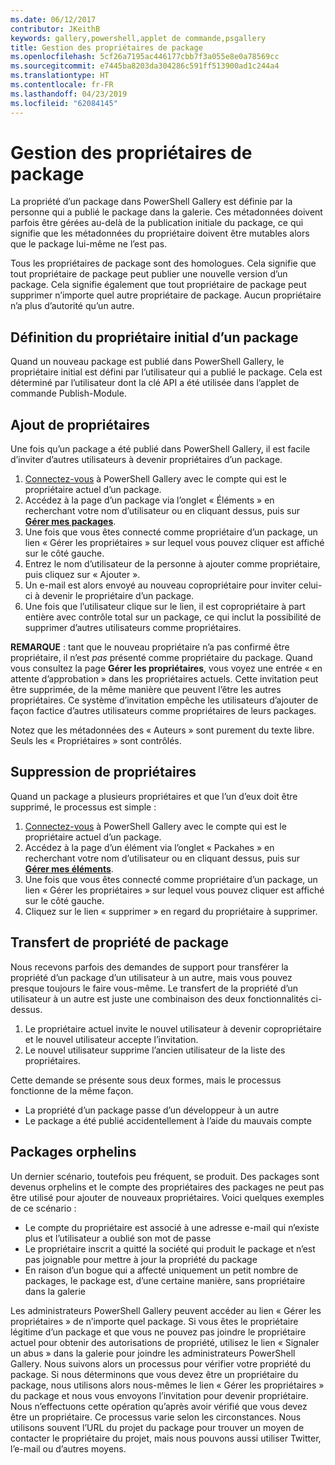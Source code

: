 ```yaml
---
ms.date: 06/12/2017
contributor: JKeithB
keywords: gallery,powershell,applet de commande,psgallery
title: Gestion des propriétaires de package
ms.openlocfilehash: 5cf26a7195ac446177cbb7f3a055e8e0a78569cc
ms.sourcegitcommit: e7445ba8203da304286c591ff513900ad1c244a4
ms.translationtype: HT
ms.contentlocale: fr-FR
ms.lasthandoff: 04/23/2019
ms.locfileid: "62084145"
---
```

# <a name="managing-package-owners"></a>Gestion des propriétaires de package

La propriété d’un package dans PowerShell Gallery est définie par la personne qui a publié le package dans la galerie.
Ces métadonnées doivent parfois être gérées au-delà de la publication initiale du package, ce qui signifie que les métadonnées du propriétaire doivent être mutables alors que le package lui-même ne l’est pas.

Tous les propriétaires de package sont des homologues.
Cela signifie que tout propriétaire de package peut publier une nouvelle version d’un package. Cela signifie également que tout propriétaire de package peut supprimer n’importe quel autre propriétaire de package.
Aucun propriétaire n’a plus d’autorité qu’un autre.

## <a name="setting-a-packages-initial-owner"></a>Définition du propriétaire initial d’un package

Quand un nouveau package est publié dans PowerShell Gallery, le propriétaire initial est défini par l’utilisateur qui a publié le package. Cela est déterminé par l’utilisateur dont la clé API a été utilisée dans l’applet de commande Publish-Module.

## <a name="adding-owners"></a>Ajout de propriétaires

Une fois qu’un package a été publié dans PowerShell Gallery, il est facile d’inviter d’autres utilisateurs à devenir propriétaires d’un package.

1. [Connectez-vous](https://powershellgallery.com/users/account/LogOn) à PowerShell Gallery avec le compte qui est le propriétaire actuel d’un package.
2. Accédez à la page d’un package via l’onglet « Éléments » en recherchant votre nom d’utilisateur ou en cliquant dessus, puis sur [**Gérer mes packages**](https://www.powershellgallery.com/account/Packages).
3. Une fois que vous êtes connecté comme propriétaire d’un package, un lien « Gérer les propriétaires » sur lequel vous pouvez cliquer est affiché sur le côté gauche.
4. Entrez le nom d’utilisateur de la personne à ajouter comme propriétaire, puis cliquez sur « Ajouter ».
5. Un e-mail est alors envoyé au nouveau copropriétaire pour inviter celui-ci à devenir le propriétaire d’un package.
6. Une fois que l’utilisateur clique sur le lien, il est copropriétaire à part entière avec contrôle total sur un package, ce qui inclut la possibilité de supprimer d’autres utilisateurs comme propriétaires.

**REMARQUE** : tant que le nouveau propriétaire n’a pas confirmé être propriétaire, il n’est *pas* présenté comme propriétaire du package.
Quand vous consultez la page **Gérer les propriétaires**, vous voyez une entrée « en attente d’approbation » dans les propriétaires actuels.
Cette invitation peut être supprimée, de la même manière que peuvent l’être les autres propriétaires.
Ce système d’invitation empêche les utilisateurs d’ajouter de façon factice d’autres utilisateurs comme propriétaires de leurs packages.

Notez que les métadonnées des « Auteurs » sont purement du texte libre. Seuls les « Propriétaires » sont contrôlés.


## <a name="removing-owners"></a>Suppression de propriétaires

Quand un package a plusieurs propriétaires et que l’un d’eux doit être supprimé, le processus est simple :

1. [Connectez-vous](https://powershellgallery.com/users/account/LogOn) à PowerShell Gallery avec le compte qui est le propriétaire actuel d’un package.
2. Accédez à la page d’un élément via l’onglet « Packahes » en recherchant votre nom d’utilisateur ou en cliquant dessus, puis sur [**Gérer mes éléments**](https://www.powershellgallery.com/account/Packages).
3. Une fois que vous êtes connecté comme propriétaire d’un package, un lien « Gérer les propriétaires » sur lequel vous pouvez cliquer est affiché sur le côté gauche.
4. Cliquez sur le lien « supprimer » en regard du propriétaire à supprimer.



## <a name="transferring-package-ownership"></a>Transfert de propriété de package

Nous recevons parfois des demandes de support pour transférer la propriété d’un package d’un utilisateur à un autre, mais vous pouvez presque toujours le faire vous-même.
Le transfert de la propriété d’un utilisateur à un autre est juste une combinaison des deux fonctionnalités ci-dessus.

1. Le propriétaire actuel invite le nouvel utilisateur à devenir copropriétaire et le nouvel utilisateur accepte l’invitation.
2. Le nouvel utilisateur supprime l’ancien utilisateur de la liste des propriétaires.

Cette demande se présente sous deux formes, mais le processus fonctionne de la même façon.

- La propriété d’un package passe d’un développeur à un autre
- Le package a été publié accidentellement à l’aide du mauvais compte


## <a name="orphaned-packages"></a>Packages orphelins

Un dernier scénario, toutefois peu fréquent, se produit.
Des packages sont devenus orphelins et le compte des propriétaires des packages ne peut pas être utilisé pour ajouter de nouveaux propriétaires.
Voici quelques exemples de ce scénario :

- Le compte du propriétaire est associé à une adresse e-mail qui n’existe plus et l’utilisateur a oublié son mot de passe
- Le propriétaire inscrit a quitté la société qui produit le package et n’est pas joignable pour mettre à jour la propriété du package
- En raison d’un bogue qui a affecté uniquement un petit nombre de packages, le package est, d’une certaine manière, sans propriétaire dans la galerie

Les administrateurs PowerShell Gallery peuvent accéder au lien « Gérer les propriétaires » de n’importe quel package.
Si vous êtes le propriétaire légitime d’un package et que vous ne pouvez pas joindre le propriétaire actuel pour obtenir des autorisations de propriété, utilisez le lien « Signaler un abus » dans la galerie pour joindre les administrateurs PowerShell Gallery.
Nous suivons alors un processus pour vérifier votre propriété du package.
Si nous déterminons que vous devez être un propriétaire du package, nous utilisons alors nous-mêmes le lien « Gérer les propriétaires » du package et nous vous envoyons l’invitation pour devenir propriétaire.
Nous n’effectuons cette opération qu’après avoir vérifié que vous devez être un propriétaire. Ce processus varie selon les circonstances.
Nous utilisons souvent l’URL du projet du package pour trouver un moyen de contacter le propriétaire du projet, mais nous pouvons aussi utiliser Twitter, l’e-mail ou d’autres moyens.
